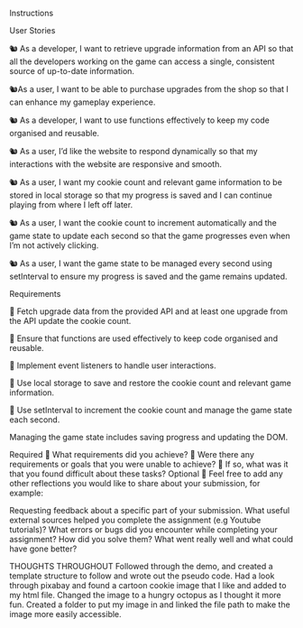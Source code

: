 Instructions

User Stories

🐿️ As a developer, I want to retrieve upgrade information from an API so that all the developers working on the game can access a single, consistent source of up-to-date information.

🐿️As a user, I want to be able to purchase upgrades from the shop so that I can enhance my gameplay experience.

🐿️ As a developer, I want to use functions effectively to keep my code organised and reusable.

🐿️ As a user, I’d like the website to respond dynamically so that my interactions with the website are responsive and smooth.

🐿️ As a user, I want my cookie count and relevant game information to be stored in local storage so that my progress is saved and I can continue playing from where I left off later.

🐿️ As a user, I want the cookie count to increment automatically and the game state to update each second so that the game progresses even when I’m not actively clicking.

🐿️ As a user, I want the game state to be managed every second using setInterval to ensure my progress is saved and the game remains updated.

Requirements

🎯 Fetch upgrade data from the provided API and at least one upgrade from the API update the cookie count.

🎯 Ensure that functions are used effectively to keep code organised and reusable.

🎯 Implement event listeners to handle user interactions.

🎯 Use local storage to save and restore the cookie count and relevant game information.

🎯 Use setInterval to increment the cookie count and manage the game state each second.

Managing the game state includes saving progress and updating the DOM.

Required
🎯 What requirements did you achieve?
🎯 Were there any requirements or goals that you were unable to achieve?
🎯 If so, what was it that you found difficult about these tasks?
Optional
🏹 Feel free to add any other reflections you would like to share about your submission, for example:

Requesting feedback about a specific part of your submission.
What useful external sources helped you complete the assignment (e.g Youtube tutorials)?
What errors or bugs did you encounter while completing your assignment? How did you solve them?
What went really well and what could have gone better?

THOUGHTS THROUGHOUT
Followed through the demo, and created a template structure to follow and wrote out the pseudo code.
Had a look through pixabay and found a cartoon cookie image that I like and added to my html file.
Changed the image to a hungry octopus as I thought it more fun.
Created a folder to put my image in and linked the file path to make the image more easily accessible.
